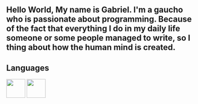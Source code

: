 ## Hello World, My name is Gabriel. I'm a gaucho who is passionate about programming. Because of the fact that everything I do in my daily life someone or some people managed to write, so I thing about how the human mind is created.
## Languages
<img src="https://cdn.jsdelivr.net/gh/devicons/devicon@latest/icons/python/python-original-wordmark.svg" width="50" height="50"/>
<img src="https://cdn.jsdelivr.net/gh/devicons/devicon@latest/icons/php/php-original.svg" width="50" height="50"/>

<!--
**Gabs051/Gabs051** is a ✨ _special_ ✨ repository because its `README.md` (this file) appears on your GitHub profile.

Here are some ideas to get you started:

- 🔭 I’m currently working on ...
- 🌱 I’m currently learning ...
- 👯 I’m looking to collaborate on ...
- 🤔 I’m looking for help with ...
- 💬 Ask me about ...
- 📫 How to reach me: ...
- 😄 Pronouns: ...
- ⚡ Fun fact: ...
-->
